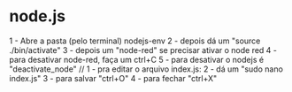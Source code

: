 # node.js
1 - Abre a pasta (pelo terminal) nodejs-env
2 - depois dá um "source ./bin/activate"
3 - depois um "node-red" se precisar ativar o node red
4 - para desativar node-red, faça um ctrl+C
5 - para desativar o nodejs é "deactivate_node"
//
1 - pra editar o arquivo index.js:
2 - dá um "sudo nano index.js"
3 - para salvar "ctrl+O" 
4 - para fechar "ctrl+X"
